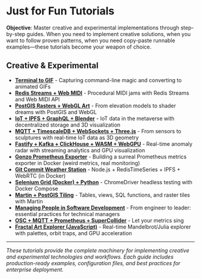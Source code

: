 # Just for Fun Tutorials

**Objective**: Master creative and experimental implementations through step-by-step guides. When you need to implement creative solutions, when you want to follow proven patterns, when you need copy-paste runnable examples—these tutorials become your weapon of choice.

## Creative & Experimental

- **[Terminal to GIF](terminal-to-gif.md)** - Capturing command-line magic and converting to animated GIFs
- **[Redis Streams + Web MIDI](redis-midi-music.md)** - Procedural MIDI jams with Redis Streams and Web MIDI API
- **[PostGIS Rasters + WebGL Art](postgis-webgl-art.md)** - From elevation models to shader dreams with PostGIS and WebGL
- **[IoT + IPFS + GraphQL + Blender](iot-ipfs-graphql-blender.md)** - IoT data in the metaverse with decentralized storage and 3D visualization
- **[MQTT + TimescaleDB + WebSockets + Three.js](mqtt-timescaledb-websockets-threejs.md)** - From sensors to sculptures with real-time IoT data as 3D geometry
- **[Fastify + Kafka + ClickHouse + WASM + WebGPU](fastify-kafka-clickhouse-wasm-webgpu.md)** - Real-time anomaly radar with streaming analytics and GPU visualization
- **[Gonzo Prometheus Exporter](gonzo-prometheus-exporter.md)** - Building a surreal Prometheus metrics exporter in Docker (weird metrics, real monitoring)
- **[Git Commit Weather Station](git-weather-node-redis-ipfs-webrtc.md)** - Node.js + RedisTimeSeries + IPFS + WebRTC (in Docker)
- **[Selenium Grid (Docker) + Python](selenium-grid-docker-python.md)** - ChromeDriver headless testing with Docker Compose
- **[Martin + PostGIS Tiling](martin-postgis-tiling.md)** - Tables, views, SQL functions, and raster tiles with Martin
- **[Managing People in Software Development](managing-people-software-dev.md)** - From engineer to leader: essential practices for technical managers
- **[OSC + MQTT + Prometheus + SuperCollider](osc-mqtt-prometheus-supercollider.md)** - Let your metrics sing
- **[Fractal Art Explorer (JavaScript)](fractal-art-explorer-js.md)** - Real-time Mandelbrot/Julia explorer with palettes, orbit traps, and GPU acceleration

---

*These tutorials provide the complete machinery for implementing creative and experimental technologies and workflows. Each guide includes production-ready examples, configuration files, and best practices for enterprise deployment.*
